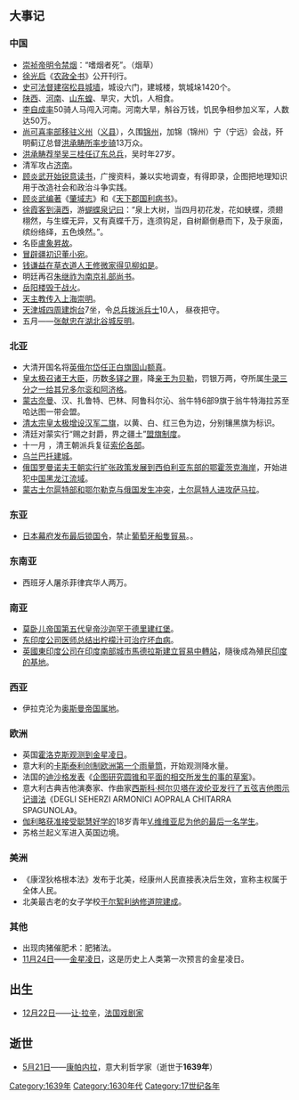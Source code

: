 ## 大事记

### 中国

  - [崇祯帝明令禁烟](../Page/崇祯.md "wikilink")：“嗜烟者死”。（烟草）
  - [徐光启](../Page/徐光启.md "wikilink")《[农政全书](../Page/农政全书.md "wikilink")》公开刊行。
  - [史可法督建](../Page/史可法.md "wikilink")[宿松县城墙](../Page/宿松县.md "wikilink")，城设六门，建城楼，筑城垛1420个。
  - [陕西](../Page/陕西省.md "wikilink")、[河南](../Page/河南省.md "wikilink")、[山东蝗](../Page/山东省.md "wikilink")、旱灾，大饥，人相食。
  - [李自成率](../Page/李自成.md "wikilink")50骑人马闯入河南。河南大旱，斛谷万钱，饥民争相参加义军，人数达50万。
  - [尚可喜率部移驻义州](../Page/尚可喜.md "wikilink")（[义县](../Page/义县.md "wikilink")），久围[锦州](../Page/锦州市.md "wikilink")，加锦（锦州）宁（宁远）会战，歼明蓟辽总督[洪承畴所率步骑](../Page/洪承疇.md "wikilink")13万众。
  - [洪承畴荐举](../Page/洪承疇.md "wikilink")[吴三桂任辽东总兵](../Page/吴三桂.md "wikilink")，吴时年27岁。
  - 清军攻占[济南](../Page/济南市.md "wikilink")。
  - [顾炎武开始锐意读书](../Page/顧炎武.md "wikilink")，广搜资料，兼以实地调查，有得即录，企图把地理知识用于改造社会和政治斗争实践。
  - [顾炎武编著](../Page/顧炎武.md "wikilink")《[肇域志](../Page/肇域志.md "wikilink")》和《[天下郡国利病书](../Page/天下郡国利病书.md "wikilink")》。
  - [徐霞客到滇西](../Page/徐霞客.md "wikilink")，游[蝴蝶泉记曰](../Page/蝴蝶泉.md "wikilink")：“泉上大树，当四月初花发，花如蛱蝶，须翅栩然，与生蝶无异，又有真蝶千万，连须钩足，自树巅倒悬而下，及于泉面，缤纷络绎，五色焕然。”。
  - 名臣[盧象昇故](../Page/盧象昇.md "wikilink")。
  - [冒辟疆初识](../Page/冒襄.md "wikilink")[董小宛](../Page/董小宛.md "wikilink")。
  - [钱谦益在草衣道人](../Page/钱谦益.md "wikilink")[王修微家得见](../Page/王修微.md "wikilink")[柳如是](../Page/柳如是.md "wikilink")。
  - 明廷再召[朱继祚为南京](../Page/朱继祚.md "wikilink")[礼部尚书](../Page/礼部尚书.md "wikilink")。
  - [岳阳楼毁于战火](../Page/岳阳楼.md "wikilink")。
  - [天主教传入](../Page/天主教.md "wikilink")[上海](../Page/上海市.md "wikilink")[崇明](../Page/崇明.md "wikilink")。
  - [天津城四周建炮台](../Page/天津市.md "wikilink")7坐，令[总兵拨派兵士](../Page/总兵.md "wikilink")10人，
    昼夜把守。
  - 五月——[张献忠在](../Page/张献忠.md "wikilink")[湖北](../Page/湖北省.md "wikilink")[谷城反明](../Page/谷城县.md "wikilink")。

### 北亚

  - 大清开国名将[英俄尔岱任](../Page/英俄尔岱.md "wikilink")[正白旗](../Page/正白旗.md "wikilink")[固山额真](../Page/固山额真.md "wikilink")。
  - [皇太极召诸王大臣](../Page/愛新覺羅·皇太極.md "wikilink")，历数[多铎之罪](../Page/愛新覺羅·多鐸.md "wikilink")，降[亲王为](../Page/亲王.md "wikilink")[贝勒](../Page/贝勒.md "wikilink")，罚银万两，夺所属[牛录三分之一给其兄](../Page/牛彔.md "wikilink")[多尔衮和](../Page/多爾袞.md "wikilink")[阿济格](../Page/愛新覺羅·阿濟格.md "wikilink")。
  - [蒙古奈曼](../Page/蒙古.md "wikilink")、汉、扎鲁特、巴林、阿鲁科尔沁、翁牛特6部9旗于翁牛特海拉苏至哈达图一带会盟。
  - [清太宗](../Page/愛新覺羅·皇太極.md "wikilink")[皇太极增设汉军二旗](../Page/愛新覺羅·皇太極.md "wikilink")，以黄、白、红三色为边，分别镶黑旗为标识。
  - 清廷对蒙实行“赐之封爵，界之疆土”[盟旗制度](../Page/清代蒙古.md "wikilink")。
  - 十一月 ，清王朝派兵复征[索伦各部](../Page/索伦.md "wikilink")。
  - [乌兰巴托建城](../Page/乌兰巴托.md "wikilink")。
  - [俄国](../Page/俄国.md "wikilink")[罗曼诺夫王朝实行扩张政策发展到](../Page/罗曼诺夫皇朝.md "wikilink")[西伯利亚东部的](../Page/西伯利亚.md "wikilink")[鄂霍茨克海岸](../Page/鄂霍次克.md "wikilink")，开始进犯[中国](../Page/中国.md "wikilink")[黑龙江流域](../Page/黑龙江.md "wikilink")。
  - [蒙古](../Page/蒙古.md "wikilink")[土尔扈特部](../Page/土尔扈特.md "wikilink")[和鄂尔勒克与](../Page/和鄂尔勒克.md "wikilink")[俄国发生冲突](../Page/俄国.md "wikilink")，[土尔扈特人进攻](../Page/土尔扈特人.md "wikilink")[萨马拉](../Page/萨马拉.md "wikilink")。

### 东亚

  - [日本](../Page/日本.md "wikilink")[幕府发布最后锁国令](../Page/幕府_\(日本\).md "wikilink")，禁止[葡萄牙船隻貿易](../Page/葡萄牙.md "wikilink")。。

### 东南亚

  - 西班牙人屠杀菲律宾华人两万。

### 南亚

  - [莫卧儿帝国第五代皇帝](../Page/莫卧儿帝国.md "wikilink")[沙迦罕于](../Page/沙贾汗.md "wikilink")[德里建](../Page/德里.md "wikilink")[红堡](../Page/德里红堡.md "wikilink")。
  - [东印度公司医师总结出柠檬汁可治疗](../Page/东印度公司.md "wikilink")[坏血病](../Page/壞血病.md "wikilink")。
  - [英國東印度公司在](../Page/英國東印度公司.md "wikilink")[印度南部城市](../Page/印度.md "wikilink")[馬德拉斯建立貿易中轉站](../Page/馬德拉斯.md "wikilink")，隨後成為殖民[印度的基地](../Page/印度.md "wikilink")。

### 西亚

  - 伊拉克沦为[奥斯曼帝国属地](../Page/奥斯曼帝国.md "wikilink")。

### 欧洲

  - 英国[霍洛克斯观测到金星凌日](../Page/霍洛克斯.md "wikilink")。
  - 意大利的[卡斯泰利创制欧洲第一个雨量筒](../Page/卡斯泰利.md "wikilink")，开始观测降水量。
  - 法国的[迪沙格发表](../Page/迪沙格.md "wikilink")《[企图研究圆锥和平面的相交所发生的事的草案](../Page/企图研究圆锥和平面的相交所发生的事的草案.md "wikilink")》。
  - 意大利古典吉他演奏家、作曲家[西斯科·柯尔贝塔在波伦亚发行了五弦吉他图示记谱法](../Page/西斯科·柯尔贝塔.md "wikilink")《DEGLI
    SEHERZI ARMONICI AOPRALA CHITARRA SPAGUNOLA》。
  - [伽利略获准接受聪慧好学的](../Page/伽利略·伽利莱.md "wikilink")18岁青年[V.维维亚尼为他的最后一名学生](../Page/V.维维亚尼.md "wikilink")。
  - 苏格兰起义军进入英国边境。

### 美洲

  - 《康涅狄格根本法》发布于北美，经康州人民直接表决后生效，宣称主权属于全体人民。
  - 北美最古老的女子学校[于尔絮利纳修道院建成](../Page/于尔絮利纳修道院.md "wikilink")。

### 其他

  - 出现肉猪催肥术：肥猪法。
  - [11月24日](../Page/11月24日.md "wikilink")——[金星凌日](../Page/金星凌日.md "wikilink")，这是历史上人类第一次预言的金星凌日。

## 出生

  - [12月22日](../Page/12月22日.md "wikilink")——[让·拉辛](../Page/让·拉辛.md "wikilink")，[法国戏剧家](../Page/法国.md "wikilink")

## 逝世

  - [5月21日](../Page/5月21日.md "wikilink")——[康帕内拉](../Page/康帕内拉.md "wikilink")，意大利哲学家（逝世于**1639年**）

[Category:1639年](https://zh.wikipedia.org/wiki/Category:1639年 "wikilink")
[Category:1630年代](https://zh.wikipedia.org/wiki/Category:1630年代 "wikilink")
[Category:17世纪各年](https://zh.wikipedia.org/wiki/Category:17世纪各年 "wikilink")